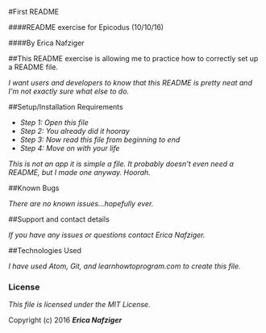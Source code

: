 #First README

####README exercise for Epicodus (10/10/16)

####By Erica Nafziger

##This README exercise is allowing me to practice how to correctly set up a README file.

_I want users and developers to know that this README is pretty neat and I'm not exactly sure what else to do._

##Setup/Installation Requirements

* _Step 1: Open this file_
* _Step 2: You already did it hooray_
* _Step 3: Now read this file from beginning to end_
* _Step 4: Move on with your life_

_This is not an app it is simple a file. It probably doesn't even need a README, but I made one anyway. Hoorah._

##Known Bugs

_There are no known issues...hopefully ever._

##Support and contact details

_If you have any issues or questions contact Erica Nafziger._

##Technologies Used

_I have used Atom, Git, and learnhowtoprogram.com to create this file._

### License

*This file is licensed under the MIT License.*

Copyright (c) 2016 **_Erica Nafziger_**
